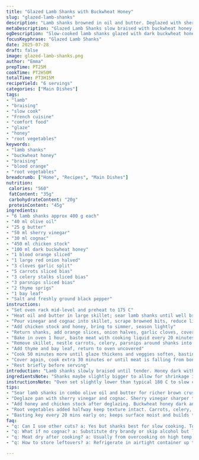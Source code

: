 ```yaml
---
title: "Glazed Lamb Shanks with Buckwheat Honey"
slug: "glazed-lamb-shanks"
description: "Lamb shanks browned in oil and butter. Deglazed with sherry vinegar and cognac. Slow cooked with broth, dark honey, orange, onion, garlic. Root vegetables added midway. Meat soft, caramelized. Vegetables tender. Aromatic herbs included. Six servings. Cook time adjusted for tenderness. Rich, slightly fruity, robust flavor profile. No gluten, nuts, dairy, or eggs used. Comfort food with layered textures. Rustic, hearty main dish."
metaDescription: "Glazed Lamb Shanks slow braised with buckwheat honey, blood orange, and aromatic herbs. Tender meat, caramelized glaze, rustic French-inspired comfort meal, six servings."
ogDescription: "Slow-cooked lamb shanks glazed with dark buckwheat honey, blood orange, and herbs. Rich, layered flavors and tender vegetables. Rustic, hearty, French-inspired dish."
focusKeyphrase: "Glazed Lamb Shanks"
date: 2025-07-28
draft: false
image: glazed-lamb-shanks.png
author: "Emma"
prepTime: PT25M
cookTime: PT2H50M
totalTime: PT3H15M
recipeYield: "6 servings"
categories: ["Main Dishes"]
tags:
- "lamb"
- "braising"
- "slow cook"
- "French cuisine"
- "comfort food"
- "glaze"
- "honey"
- "root vegetables"
keywords:
- "lamb shanks"
- "buckwheat honey"
- "braising"
- "blood orange"
- "root vegetables"
breadcrumb: ["Home", "Recipes", "Main Dishes"]
nutrition: 
 calories: "560"
 fatContent: "35g"
 carbohydrateContent: "20g"
 proteinContent: "45g"
ingredients:
- "6 lamb shanks approx 400 g each"
- "40 ml olive oil"
- "25 g butter"
- "50 ml sherry vinegar"
- "30 ml cognac"
- "450 ml chicken stock"
- "100 ml dark buckwheat honey"
- "1 blood orange sliced"
- "1 large red onion halved"
- "3 cloves garlic split"
- "5 carrots sliced bias"
- "3 celery stalks sliced bias"
- "3 parsnips sliced bias"
- "2 thyme sprigs"
- "1 bay leaf"
- "Salt and freshly ground black pepper"
instructions:
- "Set oven rack mid-level and preheat to 175 C"
- "Heat oil and butter in large skillet; sear lamb shanks until well browned all sides, season with salt and pepper, transfer to plate"
- "Pour vinegar and cognac into skillet, scrape browned bits, reduce liquid by half on medium heat"
- "Add chicken stock and honey, bring to simmer, season lightly"
- "Return shanks, add orange slices, onion halves, garlic cloves, cover skillet with lid or foil"
- "Bake in oven 1 hour, baste meat with cooking liquid every 20 minutes"
- "Remove skillet, nestle carrots, celery, parsnips around shanks into liquid"
- "Add thyme and bay leaf, return to oven uncovered"
- "Cook 50 minutes more until glaze thickens and veggies soften, basting occasionally"
- "Cover again, cook extra 30 minutes or until meat is falling from bone"
- "Rest briefly before serving"
introduction: "Lamb shanks slowly braised until tender. Honey dark with slight bitterness, balancing savory lamb. Citrus and red onion blend and mellow in long cooking. Multiple vegetable layers add earthiness. Cognac and sherry vinegar deglaze pan, roasting condensed flavor into sauce. Long heat time softens meat, thickens glaze, deepens color. Thick carrots and parsnips later in cook to avoid mush. Herbs tucked in, releasing fragrance throughout. Simple ingredients, complex end taste. Comfort meets elegance. Not fast, but worth patient simmer. No gluten, dairy, nuts, eggs to complicate diet. A one-pot slow meal. Caramelization, acid, sweet, meatiness, root earth—all chasing balance."
ingredientsNote: "Shanks maybe slightly bigger to allow for shrinkage in cooking. Oil and butter combo for rich sear without smoke. Sherry vinegar sharp, replaces red wine vinegar, tangy but smoother. Cognac instead of brandy switches herbaceous notes to fruity depth. Buckwheat honey chosen dark and intense, some bitterness contrasts sweet root veggies. Blood orange swaps standard for color and tartness. Root veggies cut diagonally so softer edges cook faster. Thyme and bay leaf added instead of parsley and celery stalk tops, herbaceous but earthier. Salt and pepper adjusted lightly at start, more taste after cooking. Chicken stock can be replaced by vegetable stock for milder base if preferred."
instructionsNote: "Oven set slightly lower than typical 180 C to slow cook, promotes tenderness. Basting every 20 minutes key keeping meat moist and encourages caramel buildup. Once vegetables added, total cooking time reduced slightly a bit; root veggies can become mush if left too long. Covering with foil or lid traps steam, softens meat, uncovered time thickens sauce. Deglazing pan first captures fond, melding all flavors into sauce base. Citrus slices and onion halves break down, infuse liquid, add natural sweetness and acidity. Resting meat before serving lets juices redistribute, easier to slice or pull apart. The layering of cooking time creates texture contrast between succulent meat and still-firm vegetables. The dish can be made a day ahead as flavors improve overnight. Reheat gently to avoid drying out lamb."
tips:
- "Sear lamb shanks in combo olive oil and butter for richer brown crust. Butter adds flavor, oil raises smoke point, prevents burning. Don’t overcrowd pan or moisture traps, so sear in batches if needed. Proper browning adds depth to final sauce. After browning, rest meat on plate to keep crust intact while deglazing."
- "Deglaze pan with sherry vinegar and cognac. Sherry vinegar sharper than typical red wine vinegar, but less harsh. Cognac adds fruity notes. Scrape bits off bottom to build base fond flavor. Reduce liquid by half for concentration. Avoid boiling aggressively; medium heat retains aromatics and prevents bitterness."
- "Add honey and chicken stock after deglazing. Buckwheat honey dark and intense, slightly bitter, balances sweet root veggies and savory lamb. Adjust stock type if preferred: vegetable stock softens overall flavor profile. Simmer gently for infused sauce, season lightly — salt can be tweaked after long cook, not too early or meat toughens."
- "Root vegetables added halfway keep texture intact. Carrots, celery, parsnips sliced bias for quicker, even cooking but still firm edges. Adding them only after initial hour prevents mush. Nestle vegetables close to meat so absorb some braising liquid and partial caramelization on edges during uncovered cooking."
- "Basting key every 20 mins early on; keeps surface moist and builds thickness in glaze through repeated coating and caramel buildup. Use spoon or brush. Cover early stage to trap steam, tenderize meat. Uncover in second stage to reduce liquid, concentrate flavors, thicken glaze. Timing critical to avoid drying or overcooking veggies."
faq:
- "q: Can I use other cuts? a: Yes but shanks best for slow cooking. Tough cuts like shoulder also work but timing varies. Quick cuts like loin no. More connective tissue equals melt-in-mouth once braised long enough."
- "q: What if no cognac? a: Substitute dry brandy or skip alcohol but lose some fruity/herb notes. Use extra vinegar or a splash of apple cider vinegar for acidity. Could alter final depth slightly, but still good."
- "q: Meat dry after cooking? a: Usually from overcooking on high temp or skipping basting. Low temp slow cook key plus basting keeps moist. Rest meat before serving - juices redistribute. Try cooking covered longer then uncover to thicken sauce last few mins not whole time."
- "q: How to store leftovers? a: Refrigerate in airtight container up to 3 days. Sauce thickens on cooling, reheat gently in low oven or stove. Freezing safe, defrost overnight in fridge. Avoid microwave reheating as can dry meat unevenly. Add splash stock or water on reheating."

---
```

